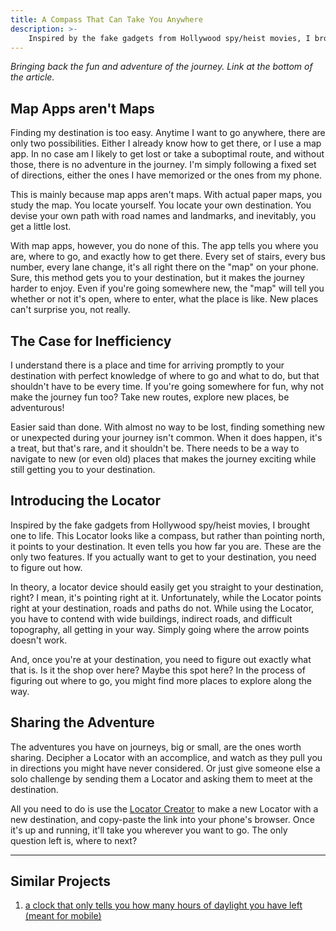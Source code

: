 ```yaml
---
title: A Compass That Can Take You Anywhere
description: >-
    Inspired by the fake gadgets from Hollywood spy/heist movies, I brought one to life. This Locator looks like a compass, but rather than pointing north, it points to your destination. It even tells you how far you are. These are the only two features. If you actually want to get to your destination, you need to figure out how. 
---
```


*Bringing back the fun and adventure of the journey. Link at the bottom of the article.*

## Map Apps aren't Maps

Finding my destination is too easy. Anytime I want to go anywhere, there are only two possibilities. Either I already know how to get there, or I use a map app. In no case am I likely to get lost or take a suboptimal route, and without those, there is no adventure in the journey. I'm simply following a fixed set of directions, either the ones I have memorized or the ones from my phone.

This is mainly because map apps aren't maps. With actual paper maps, you study the map. You locate yourself. You locate your own destination. You devise your own path with road names and landmarks, and inevitably, you get a little lost. 

With map apps, however, you do none of this. The app tells you where you are, where to go, and exactly how to get there. Every set of stairs, every bus number, every lane change, it's all right there on the "map" on your phone. Sure, this method gets you to your destination, but it makes the journey harder to enjoy. Even if you're going somewhere new, the "map" will tell you whether or not it's open, where to enter, what the place is like. New places can't surprise you, not really.

## The Case for Inefficiency

I understand there is a place and time for arriving promptly to your destination with perfect knowledge of where to go and what to do, but that shouldn't have to be every time. If you're going somewhere for fun, why not make the journey fun too? Take new routes, explore new places, be adventurous!

Easier said than done. With almost no way to be lost, finding something new or unexpected during your journey isn't common. When it does happen, it's a treat, but that's rare, and it shouldn't be. There needs to be a way to navigate to new (or even old) places that makes the journey exciting while still getting you to your destination.

## Introducing the Locator

Inspired by the fake gadgets from Hollywood spy/heist movies, I brought one to life. This Locator looks like a compass, but rather than pointing north, it points to your destination. It even tells you how far you are. These are the only two features. If you actually want to get to your destination, you need to figure out how. 

In theory, a locator device should easily get you straight to your destination, right? I mean, it's pointing right at it. Unfortunately, while the Locator points right at your destination, roads and paths do not. While using the Locator, you have to contend with wide buildings, indirect roads, and difficult topography, all getting in your way. Simply going where the arrow points doesn't work.

And, once you're at your destination, you need to figure out exactly what that is. Is it the shop over here? Maybe this spot here? In the process of figuring out where to go, you might find more places to explore along the way.

## Sharing the Adventure

The adventures you have on journeys, big or small, are the ones worth sharing. Decipher a Locator with an accomplice, and watch as they pull you in directions you might have never considered. Or just give someone else a solo challenge by sending them a Locator and asking them to meet at the destination.

All you need to do is use the [Locator Creator](/locator/creator/) to make a new Locator with a new destination, and copy-paste the link into your phone's browser. Once it's up and running, it'll take you wherever you want to go. The only question left is, where to next?

---

## Similar Projects

1. [a clock that only tells you how many hours of daylight you have left (meant for mobile)](/chatgpt-mini-projects/daylight/)